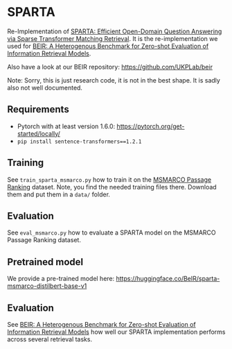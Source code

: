 # SPARTA
Re-Implementation of [SPARTA: Efficient Open-Domain Question Answering via Sparse Transformer Matching Retrieval](https://arxiv.org/abs/2009.13013). It is the re-implementation we used for [BEIR: A Heterogenous Benchmark for Zero-shot Evaluation of Information Retrieval Models](https://arxiv.org/abs/2104.08663).

Also have a look at our BEIR repository: https://github.com/UKPLab/beir


Note: Sorry, this is just research code, it is not in the best shape. It is sadly also not well documented.

## Requirements

- Pytorch with at least version 1.6.0: https://pytorch.org/get-started/locally/
- `pip install sentence-transformers==1.2.1`

## Training

See `train_sparta_msmarco.py` how to train it on the [MSMARCO Passage Ranking](https://github.com/microsoft/MSMARCO-Passage-Ranking) dataset. Note, you find the needed training files there. Download them and put them in a `data/` folder.

## Evaluation

See `eval_msmarco.py` how to evaluate a SPARTA model on the MSMARCO Passage Ranking dataset. 


## Pretrained model

We provide a pre-trained model here: https://huggingface.co/BeIR/sparta-msmarco-distilbert-base-v1

## Evaluation
See [BEIR: A Heterogenous Benchmark for Zero-shot Evaluation of Information Retrieval Models](https://arxiv.org/abs/2104.08663) how well our SPARTA implementation performs across several retrieval tasks.

